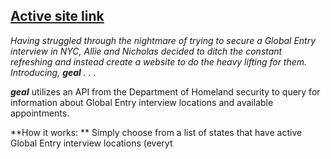 ## [Active site link](http://www.nicholasnip.com/phase-1-project-soldau-nip/)

_Having struggled through the nightmare of trying to secure a Global Entry interview in NYC, Allie and Nicholas decided to ditch the constant refreshing and instead create a website to do the heavy lifting for them. Introducing, **geal** . . ._

**_geal_** utilizes an API from the Department of Homeland security to query for information about Global Entry interview locations and available appointments. 

**How it works: **
Simply choose from a list of states that have active Global Entry interview locations (everyt




